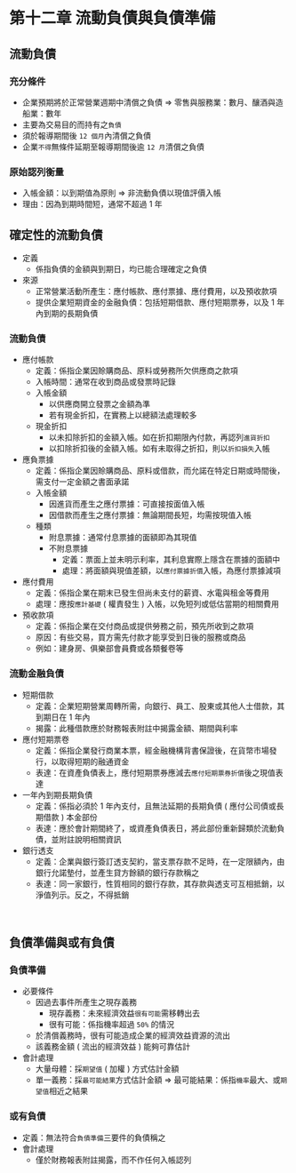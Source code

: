 # 第十二章 流動負債與負債準備

## 流動負債

### 充分條件
* 企業預期將於正常營業週期中清償之負債 => 零售與服務業：數月、釀酒與造船業：數年
* 主要為交易目的而持有之`負債`
* 須於報導期間後 `12 個月`內清償之負債
* 企業`不得`無條件延期至報導期間後逾 `12 月`清償之負債

### 原始認列衡量
* 入帳金額：以到期值為原則 => 非流動負債以現值評價入帳
* 理由：因為到期時間短，通常不超過 1 年

## 確定性的流動負債
* 定義
  * 係指負債的金額與到期日，均已能合理確定之負債
* 來源
  * 正常營業活動所產生：應付帳款、應付票據、應付費用，以及預收款項
  * 提供企業短期資金的金融負債：包括短期借款、應付短期票券，以及 1 年內到期的長期負債

### 流動負債
* 應付帳款
  * 定義：係指企業因賒購商品、原料或勞務所欠供應商之款項
  * 入帳時間：通常在收到商品或發票時記錄
  * 入帳金額
    * 以供應商開立發票之金額為準
    * 若有現金折扣，在實務上以總額法處理較多
  * 現金折扣
    * 以未扣除折扣的金額入帳。如在折扣期限內付款，再認列`進貨折扣`
    * 以扣除折扣後的金額入帳。如有未取得之折扣，則以`折扣損失`入帳
* 應負票據
  * 定義：係指企業因賒購商品、原料或借款，而允諾在特定日期或時間後，需支付一定金額之書面承諾
  * 入帳金額
    * 因進貨而產生之應付票據：可直接按面值入帳
    * 因借款而產生之應付票據：無論期間長短，均需按現值入帳
  * 種類
    * 附息票據：通常付息票據的面額即為其現值
    * 不附息票據
      * 定義：票面上並未明示利率，其利息實際上隱含在票據的面額中
      * 處理：將面額與現值差額，以`應付票據折價`入帳，為應付票據減項
* 應付費用
  * 定義：係指企業在期末已發生但尚未支付的薪資、水電與租金等費用
  * 處理：應按`應計基礎` ( 權責發生 ) 入帳，以免短列或低估當期的相關費用
* 預收款項
  * 定義：係指企業在交付商品或提供勞務之前，預先所收到之款項
  * 原因：有些交易，買方需先付款才能享受到日後的服務或商品
  * 例如：建身房、俱樂部會員費或各類餐卷等


### 流動金融負債
* 短期借款
  * 定義：企業短期營業周轉所需，向銀行、員工、股東或其他人士借款，其到期日在 1 年內
  * 揭露：此種借款應於財務報表附註中揭露金額、期間與利率
* 應付短期票卷
  * 定義：係指企業發行商業本票，經金融機構背書保證後，在貨幣市場發行，以取得短期的融通資金
  * 表達：在資產負債表上，應付短期票券應減去`應付短期票券折價`後之現值表達
* 一年內到期長期負債
  * 定義：係指必須於 1 年內支付，且無法延期的長期負債 ( 應付公司債或長期借款 ) 本金部份
  * 表達：應於會計期間終了，或資產負債表日，將此部份重新歸類於流動負債，並附註說明相關資訊
* 銀行透支
  * 定義：企業與銀行簽訂透支契約，當支票存款不足時，在一定限額內，由銀行允諾墊付，並產生貸方餘額的銀行存款稱之
  * 表達：同一家銀行，性質相同的銀行存款，其存款與透支可互相抵銷，以淨值列示。反之，不得抵銷

<br>

## 負債準備與或有負債

### 負債準備
* 必要條件
  * 因過去事件所產生之現存義務
    * 現存義務：未來經濟效益`很有可能`需移轉出去
    * 很有可能：係指機率超過 `50%` 的情況
  * 於清償義務時，很有可能造成企業的經濟效益資源的流出
  * 該義務金額 ( 流出的經濟效益 ) 能夠可靠估計
* 會計處理
  * 大量母體：採`期望值` ( 加權 ) 方式估計金額
  * 單一義務：採`最可能結果`方式估計金額 => 最可能結果：係指`機率`最大、或`期望值`相近之結果

### 或有負債
  * 定義：無法符合`負債準備`三要件的負債稱之
  * 會計處理
    * 僅於財務報表附註揭露，而不作任何入帳認列